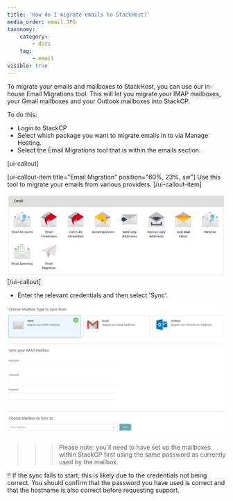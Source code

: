 ```yaml
---
title: 'How do I migrate emails to StackHost?'
media_order: email.JPG
taxonomy:
    category:
        - docs
    tag:
        - email
visible: true
---
```


To migrate your emails and mailboxes to StackHost, you can use our in-house Email Migrations tool. This will let you migrate your IMAP mailboxes, your Gmail mailboxes and your Outlook mailboxes into StackCP.

To do this: 

- Login to StackCP
- Select which package you want to migrate emails in to via Manage Hosting.
- Select the Email Migrations tool that is within the emails section. 

[ui-callout]

[ui-callout-item title="Email Migration" position="60%, 23%, sw"]
Use this tool to migrate your emails from various providers.
[/ui-callout-item]

![](email.JPG)
[/ui-callout]

- Enter the relevant credentials and then select 'Sync'. 

![](migrate.JPG)

>>> Please note: you'll need to have set up the mailboxes within StackCP first using the same password as currently used by the mailbox.

!! If the sync fails to start, this is likely due to the credentials not being correct. You should confirm that the password you have used is correct and that the hostname is also correct before requesting support.